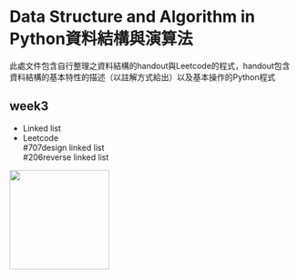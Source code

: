 **Data Structure and Algorithm in Python資料結構與演算法**
====
此處文件包含自行整理之資料結構的handout與Leetcode的程式，handout包含資料結構的基本特性的描述（以註解方式給出）以及基本操作的Python程式

week3
----
* Linked list 
* Leetcode  
#707design linked list  
#206reverse linked list


<img width="175" height="175" src="http://img.wxcha.com/file/201712/06/9a3fc5676a.jpg"/>
